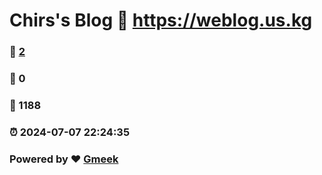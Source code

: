 # Chirs's Blog :link: https://weblog.us.kg 
### :page_facing_up: [2](https://weblog.us.kg/tag.html) 
### :speech_balloon: 0 
### :hibiscus: 1188 
### :alarm_clock: 2024-07-07 22:24:35 
### Powered by :heart: [Gmeek](https://github.com/Meekdai/Gmeek)
